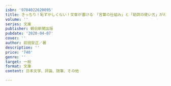 ```yaml
---
isbn: '9784022620095'
title: きっちり！恥ずかしくない！文章が書ける　「言葉の仕組み」と「助詞の使い方」がわか
volume: ''
series: 文庫
publisher: 朝日新聞出版
pubdate: '2020-04-07'
cover: ''
author: 前田安正／著
description: ''
price: '740'
genre: ''
target: 一般
format: 文庫
content: 日本文学、評論、随筆、その他

---
```

